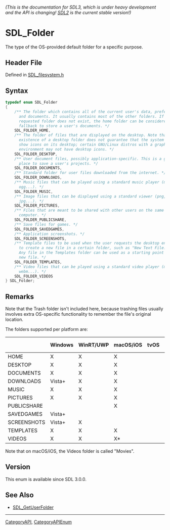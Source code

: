 ###### (This is the documentation for SDL3, which is under heavy development and the API is changing! [SDL2](https://wiki.libsdl.org/SDL2/) is the current stable version!)
# SDL_Folder

The type of the OS-provided default folder for a specific purpose.

## Header File

Defined in [SDL_filesystem.h](https://github.com/libsdl-org/SDL/blob/main/include/SDL3/SDL_filesystem.h)

## Syntax

```c
typedef enum SDL_Folder
{
    /** The folder which contains all of the current user's data, preferences,
      and documents. It usually contains most of the other folders. If a
      requested folder does not exist, the home folder can be considered a safe
      fallback to store a user's documents. */
    SDL_FOLDER_HOME,
    /** The folder of files that are displayed on the desktop. Note that the
      existence of a desktop folder does not guarantee that the system does
      show icons on its desktop; certain GNU/Linux distros with a graphical
      environment may not have desktop icons. */
    SDL_FOLDER_DESKTOP,
    /** User document files, possibly application-specific. This is a good
      place to save a user's projects. */
    SDL_FOLDER_DOCUMENTS,
    /** Standard folder for user files downloaded from the internet. */
    SDL_FOLDER_DOWNLOADS,
    /** Music files that can be played using a standard music player (mp3,
      ogg...). */
    SDL_FOLDER_MUSIC,
    /** Image files that can be displayed using a standard viewer (png,
      jpg...). */
    SDL_FOLDER_PICTURES,
    /** Files that are meant to be shared with other users on the same
      computer. */
    SDL_FOLDER_PUBLICSHARE,
    /** Save files for games. */
    SDL_FOLDER_SAVEDGAMES,
    /** Application screenshots. */
    SDL_FOLDER_SCREENSHOTS,
    /** Template files to be used when the user requests the desktop environment
      to create a new file in a certain folder, such as "New Text File.txt".
      Any file in the Templates folder can be used as a starting point for a
      new file. */
    SDL_FOLDER_TEMPLATES,
    /** Video files that can be played using a standard video player (mp4,
      webm...). */
    SDL_FOLDER_VIDEOS
} SDL_Folder;
```

## Remarks

Note that the Trash folder isn't included here, because trashing files
usually involves extra OS-specific functionality to remember the file's
original location.

The folders supported per platform are:

|             | Windows | WinRT/UWP |macOS/iOS | tvOS | Unix (XDG) | Haiku | Emscripten |
| ----------- | ------- | --------- |--------- | ---- | ---------- | ----- | ---------- |
| HOME        | X       | X         | X        |      | X          | X     | X          |
| DESKTOP     | X       | X         | X        |      | X          | X     |            |
| DOCUMENTS   | X       | X         | X        |      | X          |       |            |
| DOWNLOADS   | Vista+  | X         | X        |      | X          |       |            |
| MUSIC       | X       | X         | X        |      | X          |       |            |
| PICTURES    | X       | X         | X        |      | X          |       |            |
| PUBLICSHARE |         |           | X        |      | X          |       |            |
| SAVEDGAMES  | Vista+  |           |          |      |            |       |            |
| SCREENSHOTS | Vista+  | X         |          |      |            |       |            |
| TEMPLATES   | X       | X         | X        |      | X          |       |            |
| VIDEOS      | X       | X         | X*       |      | X          |       |            |

Note that on macOS/iOS, the Videos folder is called "Movies".

## Version

This enum is available since SDL 3.0.0.

## See Also

* [SDL_GetUserFolder](SDL_GetUserFolder)

----
[CategoryAPI](CategoryAPI), [CategoryAPIEnum](CategoryAPIEnum)


